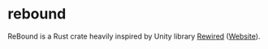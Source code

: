 # rebound

ReBound is a Rust crate heavily inspired by Unity library [Rewired](https://assetstore.unity.com/packages/tools/utilities/rewired-21676) ([Website](https://guavaman.com/projects/rewired/)).


